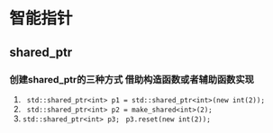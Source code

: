 # 智能指针

## shared_ptr

### 创建shared_ptr的三种方式 借助构造函数或者辅助函数实现

1.
   ` std::shared_ptr<int> p1 = std::shared_ptr<int>(new int(2));`
2.
   ` std::shared_ptr<int> p2 = make_shared<int>(2);`
3.
    `std::shared_ptr<int> p3;`
    ` p3.reset(new int(2));`

